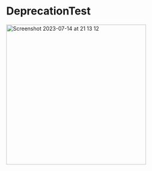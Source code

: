 # DeprecationTest

<img width="372" alt="Screenshot 2023-07-14 at 21 13 12" src="https://github.com/tjosten/DeprecationTest/assets/807586/ad11fd35-4517-4f3e-95de-1d762fd95d58">
